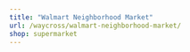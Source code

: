 ```yaml
---
title: "Walmart Neighborhood Market"
url: /waycross/walmart-neighborhood-market/
shop: supermarket
---
```

